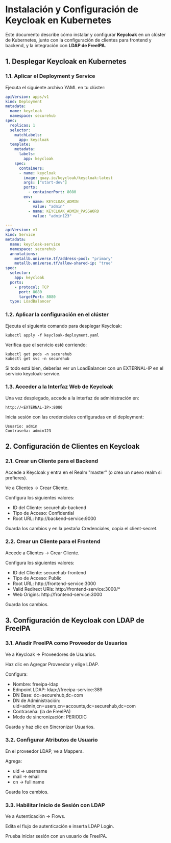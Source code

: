 # Instalación y Configuración de Keycloak en Kubernetes

Este documento describe cómo instalar y configurar **Keycloak** en un clúster de Kubernetes, junto con la configuración de clientes para frontend y backend, y la integración con **LDAP de FreeIPA**.

## 1. Desplegar Keycloak en Kubernetes

### 1.1. Aplicar el Deployment y Service

Ejecuta el siguiente archivo YAML en tu clúster:

```yaml
apiVersion: apps/v1
kind: Deployment
metadata:
  name: keycloak
  namespace: securehub
spec:
  replicas: 1
  selector:
    matchLabels:
      app: keycloak
  template:
    metadata:
      labels:
        app: keycloak
    spec:
      containers:
      - name: keycloak
        image: quay.io/keycloak/keycloak:latest
        args: ["start-dev"]
        ports:
          - containerPort: 8080
        env:
          - name: KEYCLOAK_ADMIN
            value: "admin"
          - name: KEYCLOAK_ADMIN_PASSWORD
            value: "admin123"

---
apiVersion: v1
kind: Service
metadata:
  name: keycloak-service
  namespace: securehub
  annotations:
    metallb.universe.tf/address-pool: "primary"
    metallb.universe.tf/allow-shared-ip: "true"
spec:
  selector:
    app: keycloak
  ports:
    - protocol: TCP
      port: 8080
      targetPort: 8080
  type: LoadBalancer
```
### 1.2. Aplicar la configuración en el clúster
Ejecuta el siguiente comando para desplegar Keycloak:
```
kubectl apply -f keycloak-deployment.yaml
```

Verifica que el servicio esté corriendo:
```
kubectl get pods -n securehub
kubectl get svc -n securehub
```
Si todo está bien, deberías ver un LoadBalancer con un EXTERNAL-IP en el servicio keycloak-service.

### 1.3. Acceder a la Interfaz Web de Keycloak
Una vez desplegado, accede a la interfaz de administración en:
```
http://<EXTERNAL-IP>:8080
```
Inicia sesión con las credenciales configuradas en el deployment:
```
Usuario: admin
Contraseña: admin123
```
## 2. Configuración de Clientes en Keycloak

### 2.1. Crear un Cliente para el Backend
Accede a Keycloak y entra en el Realm "master" (o crea un nuevo realm si prefieres).

Ve a Clientes → Crear Cliente.

Configura los siguientes valores:
- ID del Cliente: securehub-backend
- Tipo de Acceso: Confidential
- Root URL: http://backend-service:9000

Guarda los cambios y en la pestaña Credenciales, copia el client-secret.
### 2.2. Crear un Cliente para el Frontend

Accede a Clientes → Crear Cliente.

Configura los siguientes valores:
- ID del Cliente: securehub-frontend
- Tipo de Acceso: Public
- Root URL: http://frontend-service:3000
- Valid Redirect URIs: http://frontend-service:3000/*
- Web Origins: http://frontend-service:3000
  
Guarda los cambios.

## 3. Configuración de Keycloak con LDAP de FreeIPA

### 3.1. Añadir FreeIPA como Proveedor de Usuarios
Ve a Keycloak → Proveedores de Usuarios.

Haz clic en Agregar Proveedor y elige LDAP.

Configura:
- Nombre: freeipa-ldap
- Ednpoint LDAP: ldap://freeipa-service:389
- DN Base: dc=securehub,dc=com
- DN de Administración: uid=admin,cn=users,cn=accounts,dc=securehub,dc=com
- Contraseña: (la de FreeIPA)
- Modo de sincronización: PERIODIC
  
Guarda y haz clic en Sincronizar Usuarios.
### 3.2. Configurar Atributos de Usuario
En el proveedor LDAP, ve a Mappers.

Agrega:
- uid → username
- mail → email
- cn → full name
  
Guarda los cambios.
### 3.3. Habilitar Inicio de Sesión con LDAP
Ve a Autenticación → Flows.

Edita el flujo de autenticación e inserta LDAP Login.

Prueba iniciar sesión con un usuario de FreeIPA.


